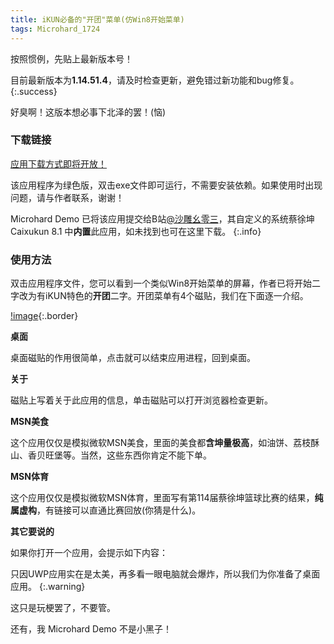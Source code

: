 ```yaml
---
title: iKUN必备的"开团"菜单(仿Win8开始菜单)
tags: Microhard_1724
---
```


按照惯例，先贴上最新版本号！

目前最新版本为**1.14.51.4**，请及时检查更新，避免错过新功能和bug修复。
{:.success}

好臭啊！这版本想必事下北泽的罢！(恼)

### 下载链接

[应用下载方式即将开放！](https://microharddemo.github.io/)

该应用程序为绿色版，双击exe文件即可运行，不需要安装依赖。如果使用时出现问题，请与作者联系，谢谢！

Microhard Demo 已将该应用提交给B站[@沙雕幺零三](https://space.bilibili.com/1014355041)，其自定义的系统蔡徐坤 Caixukun 8.1 中**内置**此应用，如未找到也可在这里下载。
{:.info}

### 使用方法

双击应用程序文件，您可以看到一个类似Win8开始菜单的屏幕，作者已将开始二字改为有iKUN特色的**开团**二字。开团菜单有4个磁贴，我们在下面逐一介绍。

[!image](/1.png){:.border}

**桌面**

桌面磁贴的作用很简单，点击就可以结束应用进程，回到桌面。

**关于**

磁贴上写着关于此应用的信息，单击磁贴可以打开浏览器检查更新。

**MSN美食**

这个应用仅仅是模拟微软MSN美食，里面的美食都**含坤量极高**，如油饼、荔枝酥山、香贝旺堡等。当然，这些东西你肯定不能下单。

**MSN体育**

这个应用仅仅是模拟微软MSN体育，里面写有第114届蔡徐坤篮球比赛的结果，**纯属虚构**，有链接可以直通比赛回放(你猜是什么)。

**其它要说的**

如果你打开一个应用，会提示如下内容：

只因UWP应用实在是太美，再多看一眼电脑就会爆炸，所以我们为你准备了桌面应用。
{:.warning}

这只是玩梗罢了，不要管。

还有，我 Microhard Demo 不是小黑子！
